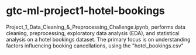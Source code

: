 # gtc-ml-project1-hotel-bookings
Project_1_Data_Cleaning_&amp;_Preprocessing_Challenge.ipynb, performs data cleaning, preprocessing, exploratory data analysis (EDA), and statistical analysis on a hotel bookings dataset. The primary focus is on understanding factors influencing booking cancellations, using the "hotel_bookings.csv" 

